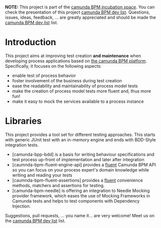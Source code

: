 **NOTE:** This project is part of the [camunda BPM incubation space](https://github.com/camunda/camunda-bpm-testing). 
You can check the presentation of this project [camunda BPM dev list](https://groups.google.com/forum/#!msg/camunda-bpm-dev/m8VDRnZe55A/YsZ2QwnFOPcJ). 
Questions, issues, ideas, feedback, … are greatly appreciated and should be made the [camunda BPM dev list](https://groups.google.com/forum/?fromgroups#!forum/camunda-bpm-dev) list.

# Introduction

This project aims at improving test creation **and maintenance** when developing process applications based on [the camunda BPM platform](http://camunda.org). 
Specifically, it focuses on the following aspects:

* enable test of process behavior
* foster involvement of the business during test creation
* ease the readability and maintainability of process model tests
* make the creation of process model tests more fluent and, thus more fun!
* make it easy to mock the services available to a process instance

# Libraries

This project provides a tool set for different testing approaches. This starts with generic JUnit test with an in-memory engine and ends with BDD-Style integration tests. 

* [camunda-bpp-bdd] is a basis for writing behaviour specifications and test process up-front of implementation and later after integration 
* [caumnda-bpm-fluent-engine-api] provides a [fluent](http://www.martinfowler.com/bliki/FluentInterface.html) Camunda BPM API so you can focus on your process expert's domain knowledge while writing and reading your tests
* [caumnda-bpm-fluent-assertions] provides a [fluent](http://www.martinfowler.com/bliki/FluentInterface.html) convenience methods, matchers and assertions for testing.
* [camunda-bpm-needle] is offering an integration to Needle Mocking provider framework, which eases the use of Mocking Frameworks in Camunda tests and helps to test components with Dependency Injection.

Suggestions, pull requests, ... you name it... are very welcome! Meet us on the [camunda BPM dev list](https://groups.google.com/forum/?fromgroups#!forum/camunda-bpm-dev) list.


